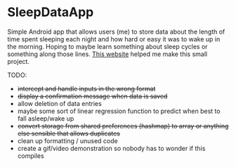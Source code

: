 # SleepDataApp

Simple Android app that allows users (me) to store data about the length of time spent sleeping each night and how hard or easy it was to wake up in the morning. Hoping to maybe learn something about sleep cycles or something along those lines. [This website](https://examples.javacodegeeks.com/core-java/util/regex/matcher/validate-time-in-24-hours-format-with-java-regular-expression-example/) helped me make this small project.

TODO:
- ~~intercept and handle inputs in the wrong format~~
- ~~display a confirmation message when data is saved~~
- allow deletion of data entries
- maybe some sort of linear regression function to predict when best to fall asleep/wake up
- ~~convert storage from shared preferences (hashmap) to array or anything else sensible that allows duplicates~~
- clean up formatting / unused code
- create a gif/video demonstration so nobody has to wonder if this compiles

